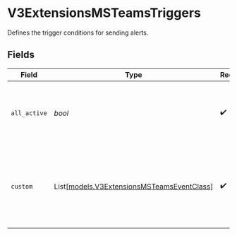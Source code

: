 # V3ExtensionsMSTeamsTriggers

Defines the trigger conditions for sending alerts.


## Fields

| Field                                                                                         | Type                                                                                          | Required                                                                                      | Description                                                                                   |
| --------------------------------------------------------------------------------------------- | --------------------------------------------------------------------------------------------- | --------------------------------------------------------------------------------------------- | --------------------------------------------------------------------------------------------- |
| `all_active`                                                                                  | *bool*                                                                                        | :heavy_check_mark:                                                                            | If true, all alerts are sent, and the 'custom' list is ignored.                               |
| `custom`                                                                                      | List[[models.V3ExtensionsMSTeamsEventClass](../models/v3extensionsmsteamseventclass.md)]      | :heavy_check_mark:                                                                            | A list of specific event classes to send alerts for. This is used when 'all_active' is false. |